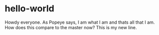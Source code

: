 # hello-world
Howdy everyone.
As Popeye says, I am what I am and thats all that I am.
How does this compare to the master now?
This is my new line.
